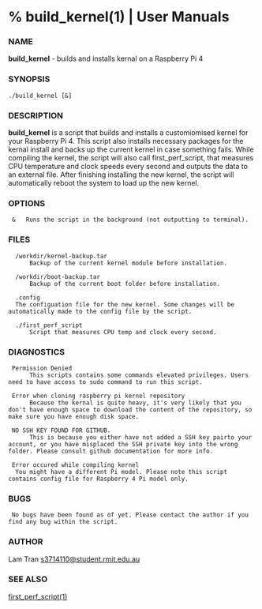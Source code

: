
#   % build_kernel(1) | User Manuals                   


### **NAME**

   **build_kernel** - builds and installs kernal on a Raspberry Pi 4

### **SYNOPSIS**

    ./build_kernel [&]

### **DESCRIPTION**

   **build_kernel** is a script that builds and installs a customiomised kernel for your Raspberry Pi 4. This script also installs necessary packages for the kernal install and backs up 
     the current kernel in case something fails. While compiling the kernel, the script will also call first_perf_script, that measures CPU temperature and clock speeds every second and 
     outputs the data to an external file. After finishing installing the new kernel, the script will automatically reboot the system to load up the new kernel.
     
### **OPTIONS**

     &   Runs the script in the background (not outputting to terminal).
### **FILES**

      /workdir/kernel-backup.tar
          Backup of the current kernel module before installation.
	  
      /workdir/boot-backup.tar
          Backup of the current boot folder before installation.
	  
      .config
	  The configuation file for the new kernel. Some changes will be automatically made to the config file by the script.
	  
      ./first_perf_script
          Script that measures CPU temp and clock every second.
      
### **DIAGNOSTICS**

     Permission Denied
          This scripts contains some commands elevated privileges. Users need to have access to sudo command to run this script.

     Error when cloning raspberry pi kernel repository
          Because the kernal is quite heavy, it's very likely that you don't have enough space to download the content of the repository, so make sure you have enough disk space.

     NO SSH KEY FOUND FOR GITHUB.
          This is because you either have not added a SSH key pairto your account, or you have misplaced the SSH private key into the wrong folder. Please consult github documentation for more info.

     Error occured while compiling kernel
	  You might have a different Pi model. Please note this script contains config file for Raspberry 4 Pi model only.
	  
### **BUGS**

     No bugs have been found as of yet. Please contact the author if you find any bug within the script.

### **AUTHOR**

   Lam Tran 
   <s3714110@student.rmit.edu.au>

### **SEE ALSO**
   [first_perf_script(1)](first_perf_script.md)
